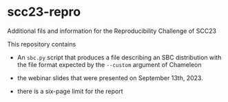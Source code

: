 # scc23-repro
Additional fils and information for the Reproducibility Challenge of SCC23

This repository contains
* An `sbc.py` script that produces a file describing an SBC distribution 
  with the file format expected by the `--custom` argument of Chameleon
  
* the webinar slides that were presented on September 13th, 2023.

* there is a six-page limit for the report
